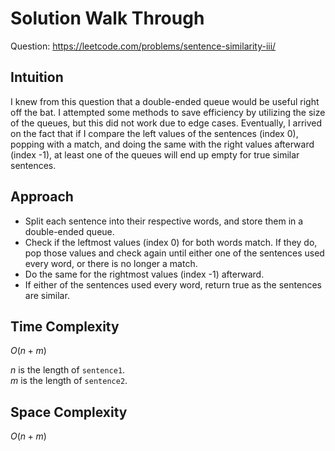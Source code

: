 # Solution Walk Through
Question: https://leetcode.com/problems/sentence-similarity-iii/

## Intuition
I knew from this question that a double-ended queue would be useful right off the bat. I attempted some methods to save efficiency by utilizing the size of the queues, but this did not work due to edge cases. Eventually, I arrived on the fact that if I compare the left values of the sentences (index 0), popping with a match, and doing the same with the right values afterward (index -1), at least one of the queues will end up empty for true similar sentences.

## Approach
- Split each sentence into their respective words, and store them in a double-ended queue.
- Check if the leftmost values (index 0) for both words match. If they do, pop those values and check again until either one of the sentences used every word, or there is no longer a match.
- Do the same for the rightmost values (index -1) afterward.
- If either of the sentences used every word, return true as the sentences are similar.

## Time Complexity
$O(n + m)$

$n$ is the length of `sentence1`. \
$m$ is the length of `sentence2`.

## Space Complexity
$O(n + m)$